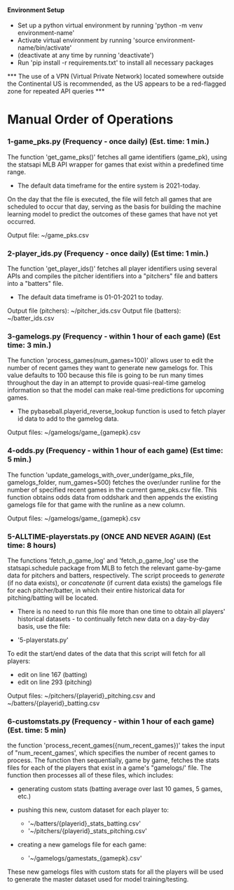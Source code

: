 #### Environment Setup
* Set up a python virtual environment by running 'python -m venv environment-name'
* Activate virtual environment by running 'source environment-name/bin/activate'
* (deactivate at any time by running 'deactivate')
* Run 'pip install -r requirements.txt'  to install all necessary packages

*** The use of a VPN (Virtual Private Network) located somewhere outside the Continental US is recommended, as the US appears to be a red-flagged zone for repeated API queries ***


# Manual Order of Operations

### 1-game_pks.py    (Frequency - once daily)    (Est. time: 1 min.)

The function 'get_game_pks()' fetches all game identifiers (game_pk), using the statsapi MLB API wrapper for games that exist within a predefined time range. 
* The default data timeframe for the entire system is 2021-today.

On the day that the file is executed, the file will fetch all games that are scheduled to occur that day, serving as the basis for building the machine learning model to predict the outcomes of these games that have not yet occurred. 

Output file: ~/game_pks.csv


### 2-player_ids.py    (Frequency - once daily)    (Est time: 1 min.)

The function 'get_player_ids()' fetches all player identifiers using several APIs and compiles the pitcher identifiers into a "pitchers" file and batters into a "batters" file. 
* The default data timeframe is 01-01-2021 to today.

Output file (pitchers): ~/pitcher_ids.csv
Output file (batters): ~/batter_ids.csv


### 3-gamelogs.py    (Frequency - within 1 hour of each game)    (Est time: 3 min.)

The function 'process_games(num_games=100)' allows user to edit the number of recent games they want to generate new gamelogs for. This value defaults to 100 because this file is going to be run many times throughout the day in an attempt to provide quasi-real-time gamelog information so that the model can make real-time predictions for upcoming games. 
* The pybaseball.playerid_reverse_lookup function is used to fetch player id data to add to the gamelog data.

Output files: ~/gamelogs/game_{gamepk}.csv


### 4-odds.py    (Frequency - within 1 hour of each game)    (Est time: 5 min.)

The function 'update_gamelogs_with_over_under(game_pks_file, gamelogs_folder, num_games=500) fetches the over/under runline for the number of specified recent games in the current game_pks.csv file. This function obtains odds data from oddshark and then appends the existing gamelogs file for that game with the runline as a new column.

Output files: ~/gamelogs/game_{gamepk}.csv


### 5-ALLTIME-playerstats.py    (ONCE AND NEVER AGAIN)    (Est time: 8 hours)

The functions 'fetch_p_game_log' and 'fetch_p_game_log' use the statsapi.schedule package from MLB to fetch the relevant game-by-game data for pitchers and batters, respectively. The script proceeds to *generate* (if no data exists), or *concatenate* (if current data exists) the gamelogs file for each pitcher/batter, in which their entire historical data for pitching/batting will be located. 
- There is no need to run this file more than one time to obtain all players' historical datasets - to continually fetch new data on a day-by-day basis, use the file:
* '5-playerstats.py'

To edit the start/end dates of the data that this script will fetch for all players:
- edit on line 167 (batting)
- edit on line 293 (pitching)

Output files: ~/pitchers/{playerid}_pitching.csv
and ~/batters/{playerid}_batting.csv

### 6-customstats.py  (Frequency - within 1 hour of each game) (Est. time: 5 min)

the function 'process_recent_games({num_recent_games})' takes the input of "num_recent_games', which specifies the number of recent games to process. The function then sequentially, game by game, fetches the stats files for each of the players that exist in a game's "gamelogs/' file. The function then processes all of these files, which includes:
* generating custom stats (batting average over last 10 games, 5 games, etc.)
* pushing this new, custom dataset for each player to:
    * '~/batters/{playerid}_stats_batting.csv'
    * '~/pitchers/{playerid}_stats_pitching.csv'

* creating a new gamelogs file for each game:
    * '~/gamelogs/gamestats_{gamepk}.csv'

These new gamelogs files with custom stats for all the players will be used to generate the master dataset used for model training/testing.